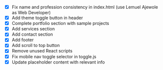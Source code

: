 - [x] Fix name and profession consistency in index.html (use Lemuel Ajewole as Web Developer)
- [x] Add theme toggle button in header
- [x] Complete portfolio section with sample projects
- [x] Add services section
- [x] Add contact section
- [x] Add footer
- [x] Add scroll to top button
- [x] Remove unused React scripts
- [x] Fix mobile nav toggle selector in toggle.js
- [x] Update placeholder content with relevant info

